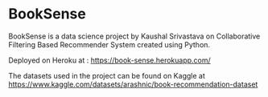 # BookSense

BookSense is a data science project by Kaushal Srivastava on Collaborative Filtering Based Recommender System created using Python.

Deployed on Heroku at : https://book-sense.herokuapp.com/

The datasets used in the project can be found on Kaggle at https://www.kaggle.com/datasets/arashnic/book-recommendation-dataset

